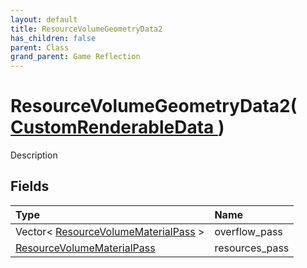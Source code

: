 ```yaml
---
layout: default
title: ResourceVolumeGeometryData2
has_children: false
parent: Class
grand_parent: Game Reflection
---
```

# ResourceVolumeGeometryData2( [ CustomRenderableData ](/riftbreaker-wiki/docs/game-reflection/classes/custom_renderable_data/) )
Description 

## Fields

| Type | Name |
|:----------|:--------------|
| Vector< [ResourceVolumeMaterialPass](/riftbreaker-wiki/docs/game-reflection/classes/resource_volume_material_pass/) > | overflow_pass |
| [ResourceVolumeMaterialPass](/riftbreaker-wiki/docs/game-reflection/classes/resource_volume_material_pass/) | resources_pass |

